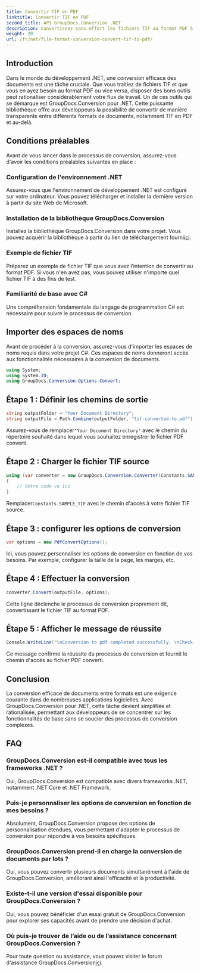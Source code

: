```yaml
---
title: Convertir TIF en PDF
linktitle: Convertir TIF en PDF
second_title: API GroupDocs.Conversion .NET
description: Convertissez sans effort les fichiers TIF au format PDF à l'aide de GroupDocs.Conversion pour .NET. Rationalisez votre processus de conversion de documents.
weight: 20
url: /fr/net/file-format-conversion-convert-tif-to-pdf/
---
```

## Introduction
Dans le monde du développement .NET, une conversion efficace des documents est une tâche cruciale. Que vous traitiez de fichiers TIF et que vous en ayez besoin au format PDF ou vice versa, disposer des bons outils peut rationaliser considérablement votre flux de travail. Un de ces outils qui se démarque est GroupDocs.Conversion pour .NET. Cette puissante bibliothèque offre aux développeurs la possibilité de convertir de manière transparente entre différents formats de documents, notamment TIF en PDF et au-delà.
## Conditions préalables
Avant de vous lancer dans le processus de conversion, assurez-vous d'avoir les conditions préalables suivantes en place :
### Configuration de l'environnement .NET
Assurez-vous que l'environnement de développement .NET est configuré sur votre ordinateur. Vous pouvez télécharger et installer la dernière version à partir du site Web de Microsoft.
### Installation de la bibliothèque GroupDocs.Conversion
 Installez la bibliothèque GroupDocs.Conversion dans votre projet. Vous pouvez acquérir la bibliothèque à partir du lien de téléchargement fourni[ici](https://releases.groupdocs.com/conversion/net/).
### Exemple de fichier TIF
Préparez un exemple de fichier TIF que vous avez l’intention de convertir au format PDF. Si vous n'en avez pas, vous pouvez utiliser n'importe quel fichier TIF à des fins de test.
### Familiarité de base avec C#
Une compréhension fondamentale du langage de programmation C# est nécessaire pour suivre le processus de conversion.

## Importer des espaces de noms
Avant de procéder à la conversion, assurez-vous d'importer les espaces de noms requis dans votre projet C#. Ces espaces de noms donneront accès aux fonctionnalités nécessaires à la conversion de documents.
```csharp
using System;
using System.IO;
using GroupDocs.Conversion.Options.Convert;
```

## Étape 1 : Définir les chemins de sortie
```csharp
string outputFolder = "Your Document Directory";
string outputFile = Path.Combine(outputFolder, "tif-converted-to.pdf");
```
 Assurez-vous de remplacer`"Your Document Directory"` avec le chemin du répertoire souhaité dans lequel vous souhaitez enregistrer le fichier PDF converti.
## Étape 2 : Charger le fichier TIF source
```csharp
using (var converter = new GroupDocs.Conversion.Converter(Constants.SAMPLE_TIF))
{
    // Votre code va ici
}
```
 Remplacer`Constants.SAMPLE_TIF` avec le chemin d'accès à votre fichier TIF source.
## Étape 3 : configurer les options de conversion
```csharp
var options = new PdfConvertOptions();
```
Ici, vous pouvez personnaliser les options de conversion en fonction de vos besoins. Par exemple, configurer la taille de la page, les marges, etc.
## Étape 4 : Effectuer la conversion
```csharp
converter.Convert(outputFile, options);
```
Cette ligne déclenche le processus de conversion proprement dit, convertissant le fichier TIF au format PDF.
## Étape 5 : Afficher le message de réussite
```csharp
Console.WriteLine("\nConversion to pdf completed successfully. \nCheck output in {0}", outputFolder);
```
Ce message confirme la réussite du processus de conversion et fournit le chemin d'accès au fichier PDF converti.

## Conclusion
La conversion efficace de documents entre formats est une exigence courante dans de nombreuses applications logicielles. Avec GroupDocs.Conversion pour .NET, cette tâche devient simplifiée et rationalisée, permettant aux développeurs de se concentrer sur les fonctionnalités de base sans se soucier des processus de conversion complexes.
## FAQ
### GroupDocs.Conversion est-il compatible avec tous les frameworks .NET ?
Oui, GroupDocs.Conversion est compatible avec divers frameworks .NET, notamment .NET Core et .NET Framework.
### Puis-je personnaliser les options de conversion en fonction de mes besoins ?
Absolument, GroupDocs.Conversion propose des options de personnalisation étendues, vous permettant d'adapter le processus de conversion pour répondre à vos besoins spécifiques.
### GroupDocs.Conversion prend-il en charge la conversion de documents par lots ?
Oui, vous pouvez convertir plusieurs documents simultanément à l'aide de GroupDocs.Conversion, améliorant ainsi l'efficacité et la productivité.
### Existe-t-il une version d'essai disponible pour GroupDocs.Conversion ?
Oui, vous pouvez bénéficier d'un essai gratuit de GroupDocs.Conversion pour explorer ses capacités avant de prendre une décision d'achat.
### Où puis-je trouver de l’aide ou de l’assistance concernant GroupDocs.Conversion ?
Pour toute question ou assistance, vous pouvez visiter le forum d'assistance GroupDocs.Conversion[ici](https://forum.groupdocs.com/c/conversion/11).